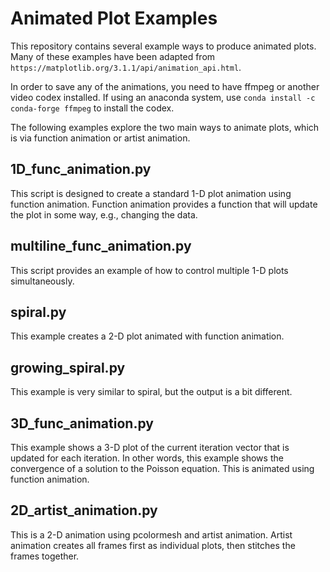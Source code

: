 # Animated Plot Examples

This repository contains several example ways to produce animated plots.
Many of these examples have been adapted from `https://matplotlib.org/3.1.1/api/animation_api.html`.

In order to save any of the animations, you need to have ffmpeg or another video codex installed.
If using an anaconda system, use `conda install -c conda-forge ffmpeg` to install the codex.

The following examples explore the two main ways to animate plots, which is via function animation or artist animation.

## 1D_func_animation.py

This script is designed to create a standard 1-D plot animation using function animation.
Function animation provides a function that will update the plot in some way, e.g., changing the data.

## multiline_func_animation.py

This script provides an example of how to control multiple 1-D plots simultaneously.

## spiral.py

This example creates a 2-D plot animated with function animation.

## growing_spiral.py

This example is very similar to spiral, but the output is a bit different.

## 3D_func_animation.py

This example shows a 3-D plot of the current iteration vector that is updated for each iteration.
In other words, this example shows the convergence of a solution to the Poisson equation.
This is animated using function animation.

## 2D_artist_animation.py

This is a 2-D animation using pcolormesh and artist animation.
Artist animation creates all frames first as individual plots, then stitches the frames together.








